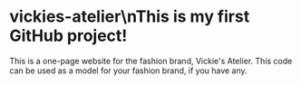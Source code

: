 # vickies-atelier\nThis is my first GitHub project!
This is a one-page website for the fashion brand, Vickie's Atelier. This code can be used as a model for your fashion brand, if you have any. 
